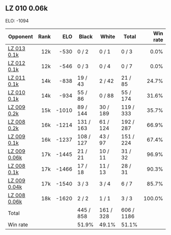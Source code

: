 ## LZ 010 0.06k ##

ELO: -1094

Opponent | Rank | ELO | Black | White | Total | Win rate
---------|-----:|----:|-------|-------|-------|-------:
[LZ 013 0.1k](LZ%20013%200.1k.md) | 12k | -530 | 0 / 2 | 0 / 1 | 0 / 3 | 0.0%
[LZ 012 0.1k](LZ%20012%200.1k.md) | 12k | -546 | 0 / 3 | 0 / 4 | 0 / 7 | 0.0%
[LZ 011 0.1k](LZ%20011%200.1k.md) | 14k | -838 | 19 / 43 | 2 / 42 | 21 / 85 | 24.7%
[LZ 010 0.1k](LZ%20010%200.1k.md) | 14k | -934 | 55 / 86 | 0 / 88 | 55 / 174 | 31.6%
[LZ 009 0.2k](LZ%20009%200.2k.md) | 15k | -1010 | 89 / 144 | 30 / 189 | 119 / 333 | 35.7%
[LZ 008 0.2k](LZ%20008%200.2k.md) | 16k | -1214 | 131 / 163 | 61 / 124 | 192 / 287 | 66.9%
[LZ 009 0.1k](LZ%20009%200.1k.md) | 16k | -1237 | 108 / 127 | 43 / 97 | 151 / 224 | 67.4%
[LZ 009 0.06k](LZ%20009%200.06k.md) | 17k | -1445 | 21 / 21 | 10 / 11 | 31 / 32 | 96.9%
[LZ 008 0.1k](LZ%20008%200.1k.md) | 17k | -1466 | 17 / 18 | 11 / 13 | 28 / 31 | 90.3%
[LZ 009 0.04k](LZ%20009%200.04k.md) | 17k | -1540 | 3 / 3 | 3 / 4 | 6 / 7 | 85.7%
[LZ 008 0.06k](LZ%20008%200.06k.md) | 18k | -1620 | 2 / 2 | 1 / 1 | 3 / 3 | 100.0%
Total | | | 445 / 858 | 161 / 328 | 606 / 1186 | 
Win rate| | | 51.9% | 49.1% | 51.1% | 
